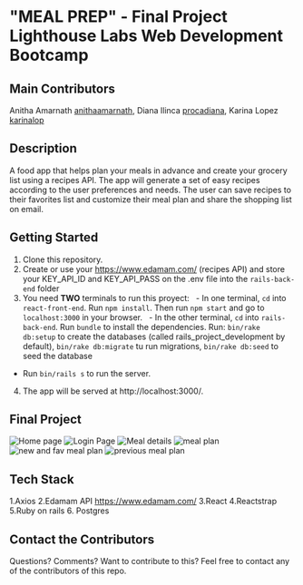 # "MEAL PREP" - Final Project Lighthouse Labs Web Development Bootcamp

## Main Contributors
Anitha Amarnath [anithaamarnath](https://github.com/anithaamarnath), Diana Ilinca [procadiana](https://github.com/procadiana), Karina Lopez [karinalop](https://github.com/karinalop)

## Description
A food app that helps plan your meals in advance and create your grocery list using a recipes API. The app will generate a set of easy recipes according to the user preferences and needs. The user can save recipes to their favorites list and customize their meal plan and share the shopping list on email.


## Getting Started
1. Clone this repository.
2.  Create or use your https://www.edamam.com/ (recipes API) and store your KEY_API_ID and KEY_API_PASS on the .env file into the `rails-back-end` folder
3. You need **TWO** terminals to run this proyect:
  - In one terminal, `cd` into `react-front-end`. Run `npm install`. Then run `npm start` and go to `localhost:3000` in your browser.
  - In the other terminal, `cd` into `rails-back-end`. Run `bundle` to install the dependencies. Run: `bin/rake db:setup` to create the databases (called rails_project_development by default),
`bin/rake db:migrate` tu run migrations,
`bin/rake db:seed` to seed the database
  - Run `bin/rails s` to run the server.
4. The app will be served at http://localhost:3000/.



## Final Project

![Home page]()
![Login Page]()
![Meal details]()
![meal plan]()
![new and fav meal plan]()
![previous meal plan]()


## Tech Stack

1.Axios
2.Edamam API https://www.edamam.com/
3.React
4.Reactstrap
5.Ruby on rails
6. Postgres


## Contact the Contributors

Questions? Comments? Want to contribute to this? Feel free to contact any of the contributors of this repo.